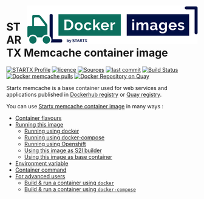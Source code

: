 <img align="right" src="https://raw.githubusercontent.com/startxfr/docker-images/master/.gitlab/img/logo-small.svg?sanitize=true">

# STARTX Memcache container image

[![STARTX Profile](https://img.shields.io/badge/provider-startx-green.svg)](https://github.com/startxfr) [![licence](https://img.shields.io/github/license/startxfr/docker-images.svg)](https://gitlab.com/startx1/containers) [![Sources](https://img.shields.io/badge/startx-docker--images-blue.svg)](https://gitlab.com/startx1/containers/tree/master/Services/memcache/)
[![last commit](https://img.shields.io/github/last-commit/startxfr/docker-images.svg)](https://gitlab.com/startx1/containers) [![Build Status](https://travis-ci.org/startxfr/docker-images.svg?branch=master)](https://travis-ci.org/startxfr/docker-images) [![Docker memcache pulls](https://img.shields.io/docker/pulls/startx/sv-memcache)](https://hub.docker.com/r/startx/sv-memcache) [![Docker Repository on Quay](https://quay.io/repository/startx/memcache/status "Docker Repository on Quay")](https://quay.io/repository/startx/memcache)

Startx memcache is a base container used for web services and applications published in
[Dockerhub registry](https://hub.docker.com/u/startx) or [Quay registry](https://quay.io/startx).

You can use [Startx memcache container image](https://docker-images.readthedocs.io/en/latest/Services/memcache/) in many ways :

- [Container flavours](https://docker-images.readthedocs.io/en/latest/Services/memcache/#container-flavours)
- [Running this image](https://docker-images.readthedocs.io/en/latest/Services/memcache/#running-this-image)
  - [Running using docker](https://docker-images.readthedocs.io/en/latest/Services/memcache/#running-using-docker)
  - [Running using docker-compose](https://docker-images.readthedocs.io/en/latest/Services/memcache/#running-using-docker-compose)
  - [Running using Openshift](https://docker-images.readthedocs.io/en/latest/Services/memcache/#running-using-openshift)
  - [Using this image as S2I builder](https://docker-images.readthedocs.io/en/latest/Services/memcache/#using-this-image-as-s2i-builder)
  - [Using this image as base container](https://docker-images.readthedocs.io/en/latest/Services/memcache/#using-this-image-as-base-container)
- [Environment variable](https://docker-images.readthedocs.io/en/latest/Services/memcache/#environment-variable)
- [Container command](https://docker-images.readthedocs.io/en/latest/Services/memcache/#container-command)
- [For advanced users](https://docker-images.readthedocs.io/en/latest/Services/memcache/#for-advanced-users)
  - [Build & run a container using `docker`](https://docker-images.readthedocs.io/en/latest/Services/memcache/#build--run-a-container-using-docker)
  - [Build & run a container using `docker-compose`](https://docker-images.readthedocs.io/en/latest/Services/memcache/#build--run-a-container-using-docker-compose)

